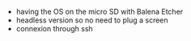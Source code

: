 - having the OS on the micro SD with Balena Etcher
- headless version so no need to plug a screen
- connexion through ssh

